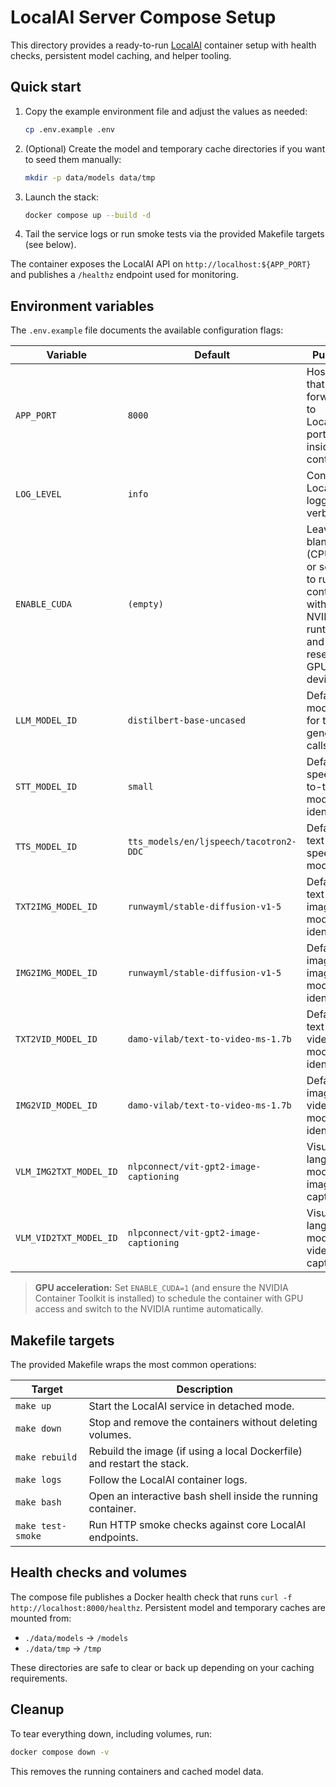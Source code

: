 # LocalAI Server Compose Setup

This directory provides a ready-to-run [LocalAI](https://github.com/go-skynet/LocalAI) container setup with health checks, persistent model caching, and helper tooling.

## Quick start

1. Copy the example environment file and adjust the values as needed:

   ```bash
   cp .env.example .env
   ```

2. (Optional) Create the model and temporary cache directories if you want to seed them manually:

   ```bash
   mkdir -p data/models data/tmp
   ```

3. Launch the stack:

   ```bash
   docker compose up --build -d
   ```

4. Tail the service logs or run smoke tests via the provided Makefile targets (see below).

The container exposes the LocalAI API on `http://localhost:${APP_PORT}` and publishes a `/healthz` endpoint used for monitoring.

## Environment variables

The `.env.example` file documents the available configuration flags:

| Variable | Default | Purpose |
| --- | --- | --- |
| `APP_PORT` | `8000` | Host port that forwards to LocalAI's port `8000` inside the container. |
| `LOG_LEVEL` | `info` | Controls LocalAI's logging verbosity. |
| `ENABLE_CUDA` | `(empty)` | Leave blank (CPU only) or set to `1` to run the container with the NVIDIA runtime and reserve GPU devices. |
| `LLM_MODEL_ID` | `distilbert-base-uncased` | Default model ID for text generation calls. |
| `STT_MODEL_ID` | `small` | Default speech-to-text model identifier. |
| `TTS_MODEL_ID` | `tts_models/en/ljspeech/tacotron2-DDC` | Default text-to-speech model. |
| `TXT2IMG_MODEL_ID` | `runwayml/stable-diffusion-v1-5` | Default text-to-image model identifier. |
| `IMG2IMG_MODEL_ID` | `runwayml/stable-diffusion-v1-5` | Default image-to-image model identifier. |
| `TXT2VID_MODEL_ID` | `damo-vilab/text-to-video-ms-1.7b` | Default text-to-video model identifier. |
| `IMG2VID_MODEL_ID` | `damo-vilab/text-to-video-ms-1.7b` | Default image-to-video model identifier. |
| `VLM_IMG2TXT_MODEL_ID` | `nlpconnect/vit-gpt2-image-captioning` | Visual-language model for image captioning. |
| `VLM_VID2TXT_MODEL_ID` | `nlpconnect/vit-gpt2-image-captioning` | Visual-language model for video captioning. |

> **GPU acceleration:** Set `ENABLE_CUDA=1` (and ensure the NVIDIA Container Toolkit is installed) to schedule the container with GPU access and switch to the NVIDIA runtime automatically.

## Makefile targets

The provided Makefile wraps the most common operations:

| Target | Description |
| --- | --- |
| `make up` | Start the LocalAI service in detached mode. |
| `make down` | Stop and remove the containers without deleting volumes. |
| `make rebuild` | Rebuild the image (if using a local Dockerfile) and restart the stack. |
| `make logs` | Follow the LocalAI container logs. |
| `make bash` | Open an interactive bash shell inside the running container. |
| `make test-smoke` | Run HTTP smoke checks against core LocalAI endpoints. |

## Health checks and volumes

The compose file publishes a Docker health check that runs `curl -f http://localhost:8000/healthz`. Persistent model and temporary caches are mounted from:

- `./data/models` → `/models`
- `./data/tmp` → `/tmp`

These directories are safe to clear or back up depending on your caching requirements.

## Cleanup

To tear everything down, including volumes, run:

```bash
docker compose down -v
```

This removes the running containers and cached model data.
